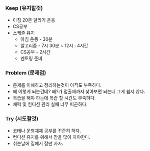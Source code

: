 
### Keep (유지할것)

- 아침 20분 달리기 운동
- CS공부
- 스케줄 유지
	- 아침 운동 - 30분
	- 알고리즘 - 7시 30분 ~ 12시 : 4시간
	- CS공부 - 2시간
	- 멘토링 준비

### Problem (문제점)

- 문제를 이해하고 정리하는것이 아직도 부족하다.
- 왜 이렇게 되는건데? 왜?가 멈출때까지 찾아보면 되는데 그게 쉽지 않다.
- 복습을 해야 하는데 복습 할 시간도 부족하다.
- 체력 및 컨디션 관리 실패 너무 피곤하다.

### Try (시도할것)

- 코테나 운영체제 공부를 꾸준히 하자.
- 컨디션 유지를 위해서 잠을 많이 자야한다.
- 쉬는날에 집에서 잠만 자자.
